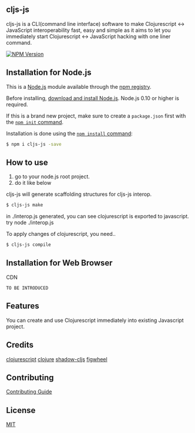 ## cljs-js

cljs-js is a CLI(command line interface) software to make Clojurescript <-> JavaScript interoperability fast, easy and simple as it aims to let you immediately start Clojurescript <-> JavaScript hacking with one liner command.

[![NPM Version][npm-image]][npm-url]

## Installation for Node.js

This is a [Node.js](https://nodejs.org/en/) module available through the
[npm registry](https://www.npmjs.com/).

Before installing, [download and install Node.js](https://nodejs.org/en/download/).
Node.js 0.10 or higher is required.

If this is a brand new project, make sure to create a `package.json` first with
the [`npm init` command](https://docs.npmjs.com/creating-a-package-json-file).

Installation is done using the
[`npm install` command](https://docs.npmjs.com/getting-started/installing-npm-packages-locally):

```bash
$ npm i cljs-js -save
```

## How to use
1. go to your node.js root project.
2. do it like below

cljs-js will generate scaffolding structures for cljs-js interop.

```bash
$ cljs-js make
```

in ./interop.js generated, you can see clojurescript is exported to javascript.
try node ./interop.js

To apply changes of clojurescript, you need..

```bash
$ cljs-js compile
```

## Installation for Web Browser 

CDN

```
TO BE INTRODUCED
```

## Features
You can create and use Clojurescript immediately into existing Javascript project.

## Credits
 [clojurescript](https://github.com/clojure/clojurescript)
 [clojure](https://github.com/clojure/clojure)
 [shadow-cljs](https://github.com/thheller/shadow-cljs)
 [figwheel](https://github.com/bhauman/lein-figwheel)

## Contributing

[Contributing Guide](Contributing.md)

## License

  [MIT](LICENSE)

[npm-image]: https://img.shields.io/npm/v/express.svg
[npm-url]: https://npmjs.org/package/express
